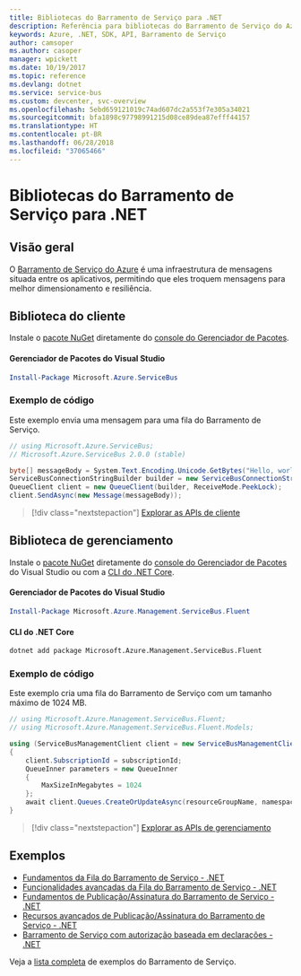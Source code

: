 ```yaml
---
title: Bibliotecas do Barramento de Serviço para .NET
description: Referência para bibliotecas do Barramento de Serviço do Azure para .NET
keywords: Azure, .NET, SDK, API, Barramento de Serviço
author: camsoper
ms.author: casoper
manager: wpickett
ms.date: 10/19/2017
ms.topic: reference
ms.devlang: dotnet
ms.service: service-bus
ms.custom: devcenter, svc-overview
ms.openlocfilehash: 5ebd659121019c74ad607dc2a553f7e305a34021
ms.sourcegitcommit: bfa1898c97798991215d08ce89dea87efff44157
ms.translationtype: HT
ms.contentlocale: pt-BR
ms.lasthandoff: 06/28/2018
ms.locfileid: "37065466"
---
```

# <a name="azure-service-bus-libraries-for-net"></a>Bibliotecas do Barramento de Serviço para .NET

## <a name="overview"></a>Visão geral

O [Barramento de Serviço do Azure](https://docs.microsoft.com/azure/service-bus-messaging/service-bus-messaging-overview) é uma infraestrutura de mensagens situada entre os aplicativos, permitindo que eles troquem mensagens para melhor dimensionamento e resiliência.

## <a name="client-library"></a>Biblioteca do cliente

Instale o [pacote NuGet](https://www.nuget.org/packages/Microsoft.Azure.ServiceBus) diretamente do [console do Gerenciador de Pacotes][PackageManager].

#### <a name="visual-studio-package-manager"></a>Gerenciador de Pacotes do Visual Studio

```powershell
Install-Package Microsoft.Azure.ServiceBus
```

### <a name="code-example"></a>Exemplo de código

Este exemplo envia uma mensagem para uma fila do Barramento de Serviço.

```csharp
// using Microsoft.Azure.ServiceBus;
// Microsoft.Azure.ServiceBus 2.0.0 (stable)

byte[] messageBody = System.Text.Encoding.Unicode.GetBytes("Hello, world!");
ServiceBusConnectionStringBuilder builder = new ServiceBusConnectionStringBuilder(connectionString);
QueueClient client = new QueueClient(builder, ReceiveMode.PeekLock);
client.SendAsync(new Message(messageBody));
```

> [!div class="nextstepaction"]
> [Explorar as APIs de cliente](/dotnet/api/overview/azure/servicebus/client)


## <a name="management-library"></a>Biblioteca de gerenciamento

Instale o [pacote NuGet](https://www.nuget.org/packages/Microsoft.Azure.Management.ServiceBus.Fluent) diretamente do [console do Gerenciador de Pacotes][PackageManager] do Visual Studio ou com a [CLI do .NET Core][DotNetCLI].

#### <a name="visual-studio-package-manager"></a>Gerenciador de Pacotes do Visual Studio

```powershell
Install-Package Microsoft.Azure.Management.ServiceBus.Fluent
```

#### <a name="net-core-cli"></a>CLI do .NET Core

```bash
dotnet add package Microsoft.Azure.Management.ServiceBus.Fluent
```

### <a name="code-example"></a>Exemplo de código

Este exemplo cria uma fila do Barramento de Serviço com um tamanho máximo de 1024 MB.

```csharp
// using Microsoft.Azure.Management.ServiceBus.Fluent;
// using Microsoft.Azure.Management.ServiceBus.Fluent.Models;

using (ServiceBusManagementClient client = new ServiceBusManagementClient(credentials))
{
    client.SubscriptionId = subscriptionId;
    QueueInner parameters = new QueueInner
    {
        MaxSizeInMegabytes = 1024
    };
    await client.Queues.CreateOrUpdateAsync(resourceGroupName, namespaceName, queueName, parameters);
}
```

> [!div class="nextstepaction"]
> [Explorar as APIs de gerenciamento](/dotnet/api/overview/azure/servicebus/management)

## <a name="samples"></a>Exemplos

- [Fundamentos da Fila do Barramento de Serviço - .NET](https://azure.microsoft.com/resources/samples/service-bus-dotnet-manage-queue-with-basic-features/)
- [Funcionalidades avançadas da Fila do Barramento de Serviço - .NET](https://azure.microsoft.com/resources/samples/service-bus-dotnet-manage-queue-with-advanced-features/)
- [Fundamentos de Publicação/Assinatura do Barramento de Serviço - .NET](https://azure.microsoft.com/resources/samples/service-bus-dotnet-manage-publish-subscribe-with-basic-features/)
- [Recursos avançados de Publicação/Assinatura do Barramento de Serviço - .NET](https://azure.microsoft.com/resources/samples/service-bus-dotnet-manage-publish-subscribe-with-advanced-features/)
- [Barramento de Serviço com autorização baseada em declarações - .NET](https://azure.microsoft.com/resources/samples/service-bus-dotnet-manage-with-claims-based-authorization/)

Veja a [lista completa](https://azure.microsoft.com/resources/samples/?term=service+bus) de exemplos do Barramento de Serviço.


[PackageManager]: https://docs.microsoft.com/nuget/tools/package-manager-console
[DotNetCLI]: https://docs.microsoft.com/dotnet/core/tools/dotnet-add-package
